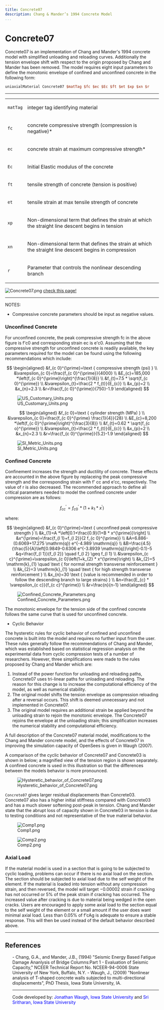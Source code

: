 ```yaml
---
title: Concrete07
description: Chang & Mander’s 1994 Concrete Model
...
```


# Concrete07


Concrete07 is an implementation of Chang and Mander's 1994 concrete
model with simplified unloading and reloading curves. Additionally the
tension envelope shift with respect to the origin proposed by Chang and
Mander has been removed. The model requires eight input parameters to
define the monotonic envelope of confined and unconfined concrete in the
following form:

```tcl
uniaxialMaterial Concrete07 $matTag $fc $ec $Ec $ft $et $xp $xn $r
```

----------------------------------------------------------------------

<table>
<tbody>
<tr class="odd">
<td><code class="parameter-table-variable">matTag</code></td>
<td><p>integer tag identifying material</p></td>
</tr>
<tr class="even">
<td><code class="parameter-table-variable">fc</code></td>
<td><p>concrete compressive strength (compression is negative)*</p></td>
</tr>
<tr class="odd">
<td><code class="parameter-table-variable">ec</code></td>
<td><p>concrete strain at maximum compressive strength*</p></td>
</tr>
<tr class="even">
<td><code class="parameter-table-variable">Ec</code></td>
<td><p>Initial Elastic modulus of the concrete</p></td>
</tr>
<tr class="odd">
<td><code class="parameter-table-variable">ft</code></td>
<td><p>tensile strength of concrete (tension is positive)</p></td>
</tr>
<tr class="even">
<td><code class="parameter-table-variable">et</code></td>
<td><p>tensile strain at max tensile strength of concrete</p></td>
</tr>
<tr class="odd">
<td><code class="parameter-table-variable">xp</code></td>
<td><p>Non-dimensional term that defines the strain at which the
straight line descent begins in tension</p></td>
</tr>
<tr class="even">
<td><code class="parameter-table-variable">xn</code></td>
<td><p>Non-dimensional term that defines the strain at which the
straight line descent begins in compression</p></td>
</tr>
<tr class="odd">
<td><code class="parameter-table-variable">r</code></td>
<td><p>Parameter that controls the nonlinear descending branch</p></td>
</tr>
</tbody>
</table>

<p><img src="/OpenSeesRT/contrib/static/Concrete07.png" title="Concrete07.png" alt="Concrete07.png" /> <a
href="http://opensees.berkeley.edu/OpenSees/manuals/usermanual/4055.htm">check this page!</a></p>

<hr />

<p>NOTES:</p>

- Compressive concrete parameters should be input as negative values.


### Unconfined Concrete

For unconfined concrete, the peak compressive strength fc in the
above figure is f'c0 and corresponding strain ec is e'c0. Assuming that
the compressive strength for unconfined concrete is readily available,
the key parameters required for the model can be found using the
following recommendations which include:

$$
\begin{aligned}
&f_{c 0}^{\prime}=\text { compressive strength (psi) } \\
&\varepsilon_{c 0}=\frac{f_{c 0}^{\prime}}{4000} \\
&E_{c}=185,000 *\left(f_{c 0}^{\prime}\right)^{\frac{1}{8}} \\
&f_{t}=7.5 * \sqrt{f_{c 0}^{\prime}} \\
&\varepsilon_{t}=\frac{2 * f_{t}}{E_{c}} \\
&x_{p}=2 \\
&x_{n}=2.3 \\
&r=\frac{f_{c 0}^{\prime}}{750}-1.9
\end{aligned}
$$

<figure>
<img src="/OpenSeesRT/contrib/static/US_Customary_Units.png" alt="US_Customary_Units.png" />
<figcaption aria-hidden="true">US_Customary_Units.png</figcaption>
</figure>

$$
\begin{aligned}
&f_{c 0}=\text { cylinder strength (MPa) } \\
&\varepsilon_{c 0}=\frac{f_{c 0}^{\prime} \frac{1}{4}}{28} \\
&E_{c}=8,200 *\left(f_{c 0}^{\prime}\right)^{\frac{3}{8}} \\
&f_{t}=0.62 * \sqrt{f_{c o}^{\prime}} \\
&\varepsilon_{t}=\frac{2 * f_{t}}{E_{c}} \\
&x_{p}=2 \\
&x_{n}=2.3 \\
&r=\frac{f_{c 0}^{\prime}}{5.2}-1.9
\end{aligned}
$$

<figure>
<img src="/OpenSeesRT/contrib/static/SI_Metric_Units.png" title="SI_Metric_Units.png"
alt="SI_Metric_Units.png" />
<figcaption aria-hidden="true">SI_Metric_Units.png</figcaption>
</figure>


### Confined Concrete
Confinement increases the strength and ductility of concrete. These
effects are accounted in the above figure by replaceing the peak
compressive strength and the corresponding strain with f' cc and e'cc,
respectively. The value of r is also decreased. The recommended approach
to define all critical parameters needed to model the confined concrete
under compression are as follows:

$$
f_{c c}^{\prime}=f_{c 0}^{\prime} *\left(1+k_{1} * x^{\prime}\right)
$$

<p>where:</p>

$$
\begin{aligned}
&f_{c 0}^{\prime}=\text { unconfined peak compressive strength } \\
&k_{1}=A *\left[0.1+\frac{0.9}{1+B * x^{\prime}}\right] \\
&x^{\prime}=\frac{f_{l 1}+f_{l 2}}{2 f_{c 0}^{\prime}} \\
&A=6.886-(0.6069+17.275 \mathrm{q}) e^{-4.989 \mathrm{q}} \\
&B=\frac{4.5}{\frac{5}{A}\left[0.9849-0.6306 e^{-3.8939 \mathrm{q}}\right]-0.1}-5
&q=\frac{f_{l 1}}{f_{l 2}} \quad f_{l 2} \geq f_{l 1} \\
&\varepsilon_{c c}^{\prime}=\varepsilon_{c 0}\left(1+k_{2} * x^{\prime}\right) \\
&k_{2}=5 \mathrm{k}_{1} \quad \text { for normal strength transverse reinforcement } \\
&k_{2}=3 \mathrm{k}_{1} \quad \text { for high strength transverse reinforcement } \\
&x_{n}=30 \text { (value is recommended in order to follow the descending branch to large strains) } \\
&n=\frac{E_{c} * \varepsilon_{c c}}{f_{c c}^{\prime}} \\
&r=\frac{n}{n-1}
\end{aligned}
$$

<figure>
<img src="/OpenSeesRT/contrib/static/Confined_Concrete_Parameters.png"
title="Confined_Concrete_Parameters.png"
alt="Confined_Concrete_Parameters.png" />
<figcaption
aria-hidden="true">Confined_Concrete_Parameters.png</figcaption>
</figure>
<p>The monotonic envelope for the tension side of the confined concrete
follows the same curve that is used for unconfined concrete.</p>
<ul>
<li>Cyclic Behavior</li>
</ul>
<p>The hysteretic rules for cyclic behavior of confined and unconfined
concrete is built into the model and requires no further input from the
user. These rules generally follow the recommendations of Chang and
Mander, which was established based on statistical regression analysis
on the experimental data from cyclic compression tests of a number of
researchers. However, three simplifications were made to the rules
proposed by Chang and Mander which are:</p>
<ol>
<li>Instead of the power function for unloading and reloading paths,
Concrete07 uses tri-linear paths for unloading and reloading. The reason
for this change is to increase the computational efficiency of the
model, as well as numerical stability.</li>
<li>The original model shifts the tension envelope as compression
reloading after a reversal occurs. This shift is deemed unnecessary and
not implemented in Concrete07.</li>
<li>The original model requires an additional strain be applied beyond
the unloading strain to rejoin the monotonic envelope. The Concrete07
rejoins the envelope at the unloading strain; this simplification
increases the numerical stability and computational efficiency.</li>
</ol>
<p>A full description of the Concrete07 material model, modifications to
the Chang and Mander concrete model, and the effects of Concrete07 in
improving the simulation capacity of OpenSees is given in Waugh
(2007).</p>
<p>A comparison of the cyclic behavior of Concrete07 and Concrete03 is
shown in below; a magnified view of the tension region is shown
separately. A confined concrete is used in this illustration so that the
differences between the models behavior is more pronounced.</p>
<figure>
<img src="/OpenSeesRT/contrib/static/Hysteretic_behavior_of_Concrete07.png"
title="Hysteretic_behavior_of_Concrete07.png"
alt="Hysteretic_behavior_of_Concrete07.png" />
<figcaption
aria-hidden="true">Hysteretic_behavior_of_Concrete07.png</figcaption>
</figure>

`Concrete07` gives larger residual displacements than Concrete03.
Concrete07 also has a higher initial stiffness compared with Concrete03
and has a much slower softening post-peak in tension. Chang and Mander
state that the abrupt loss of capacity shown in Concrete03 in tension is
due to testing conditions and not representative of the true material
behavior.

<figure>
<img src="/OpenSeesRT/contrib/static/Comp1.png" title="Comp1.png" alt="Comp1.png" />
<figcaption aria-hidden="true">Comp1.png</figcaption>
</figure>
<figure>
<img src="/OpenSeesRT/contrib/static/Comp2.png" title="Comp2.png" alt="Comp2.png" />
<figcaption aria-hidden="true">Comp2.png</figcaption>
</figure>


### Axial Load

If the material model is used in a section that is going to be
subjected to cyclic loading, problems can occur if there is no axial
load on the section. The section should be subjected to axial load due
to the self weight of the element. If the material is loaded into
tension without any compression strain, and then reversed, the model
will target $-0.00002$ strain if cracking has not occurred or 5% of the
peak strain if cracking has occurred. The increased value after cracking
is due to material being wedged in the open cracks. Users are encouraged
to apply some axial load to the section equal to the self weight of the
element or a small amount if the user does want minimal axial load. Less
than 0.05% of f'cAg is adequate to ensure a stable response. This will
then be used instead of the default behavior described above.

<hr />

## References
<ol>
- Chang, G.A., and Mander, J.B., (1994) "Seismic Energy Based Fatigue
  Damage Ananlysis of Bridge Columns:Part 1 - Evaluation of Seismic
  Capacity," NCEER Technical Report No. NCEER-94-0006 State University of
  New York, Buffalo, N.Y.
- Waugh, J., (2009) "Nonlinear analysis of T-shaped concrete walls
  subjected to multi-directional displacements", PhD Thesis, Iowa State
  University, IA.

<hr />

<p>Code developed by: <span style="color:blue"> Jonathan Waugh,
Iowa State University </span> and <span style="color:blue">
Sri Sritharan, Iowa State University </span></p>

